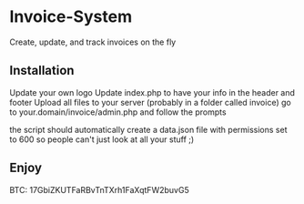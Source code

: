 # Invoice-System
Create, update, and track invoices on the fly

## Installation
Update your own logo
Update index.php to have your info in the header and footer
Upload all files to your server (probably in a folder called invoice)
go to your.domain/invoice/admin.php and follow the prompts

the script should automatically create a data.json file with permissions set to 600 so people can't just look at all your stuff ;)

## Enjoy

BTC: 17GbiZKUTFaRBvTnTXrh1FaXqtFW2buvG5
